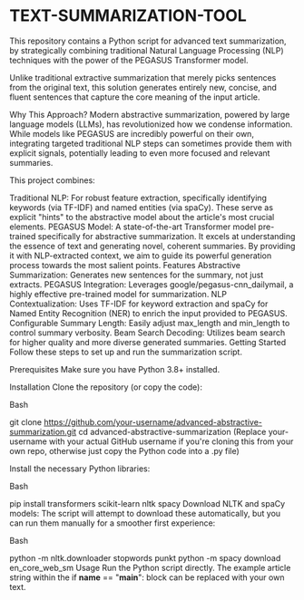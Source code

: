 # TEXT-SUMMARIZATION-TOOL




This repository contains a Python script for advanced text summarization, by strategically combining traditional Natural Language Processing (NLP) techniques with the power of the PEGASUS Transformer model.

Unlike traditional extractive summarization that merely picks sentences from the original text, this solution generates entirely new, concise, and fluent sentences that capture the core meaning of the input article.

Why This Approach?
Modern abstractive summarization, powered by large language models (LLMs), has revolutionized how we condense information. While models like PEGASUS are incredibly powerful on their own, integrating targeted traditional NLP steps can sometimes provide them with explicit signals, potentially leading to even more focused and relevant summaries.

This project combines:

Traditional NLP: For robust feature extraction, specifically identifying keywords (via TF-IDF) and named entities (via spaCy). These serve as explicit "hints" to the abstractive model about the article's most crucial elements.
PEGASUS Model: A state-of-the-art Transformer model pre-trained specifically for abstractive summarization. It excels at understanding the essence of text and generating novel, coherent summaries. By providing it with NLP-extracted context, we aim to guide its powerful generation process towards the most salient points.
Features
Abstractive Summarization: Generates new sentences for the summary, not just extracts.
PEGASUS Integration: Leverages google/pegasus-cnn_dailymail, a highly effective pre-trained model for summarization.
NLP Contextualization: Uses TF-IDF for keyword extraction and spaCy for Named Entity Recognition (NER) to enrich the input provided to PEGASUS.
Configurable Summary Length: Easily adjust max_length and min_length to control summary verbosity.
Beam Search Decoding: Utilizes beam search for higher quality and more diverse generated summaries.
Getting Started
Follow these steps to set up and run the summarization script.

Prerequisites
Make sure you have Python 3.8+ installed.

Installation
Clone the repository (or copy the code):

Bash

git clone https://github.com/your-username/advanced-abstractive-summarization.git
cd advanced-abstractive-summarization
(Replace your-username with your actual GitHub username if you're cloning this from your own repo, otherwise just copy the Python code into a .py file)

Install the necessary Python libraries:

Bash

pip install transformers scikit-learn nltk spacy
Download NLTK and spaCy models:
The script will attempt to download these automatically, but you can run them manually for a smoother first experience:

Bash

python -m nltk.downloader stopwords punkt
python -m spacy download en_core_web_sm
Usage
Run the Python script directly. The example article string within the if __name__ == "__main__": block can be replaced with your own text.
